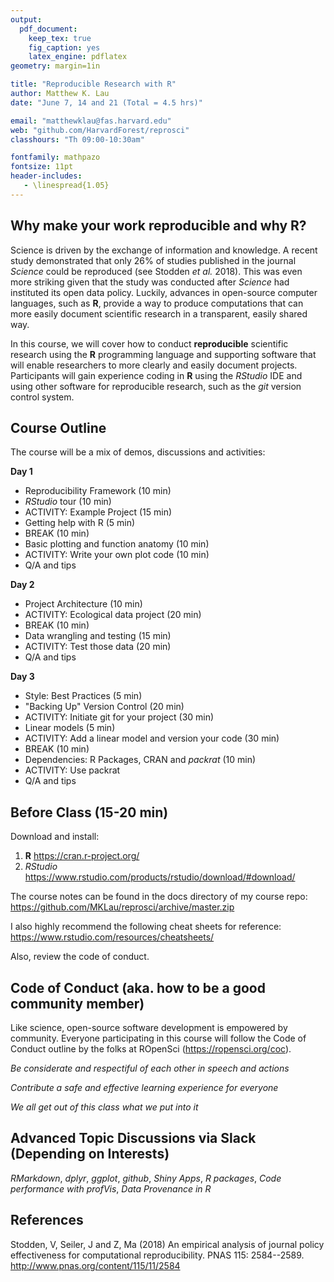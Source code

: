 ```yaml
---
output: 
  pdf_document:
    keep_tex: true
    fig_caption: yes
    latex_engine: pdflatex
geometry: margin=1in

title: "Reproducible Research with R"
author: Matthew K. Lau
date: "June 7, 14 and 21 (Total = 4.5 hrs)"

email: "matthewklau@fas.harvard.edu"
web: "github.com/HarvardForest/reprosci"
classhours: "Th 09:00-10:30am"

fontfamily: mathpazo
fontsize: 11pt
header-includes:
   - \linespread{1.05}
---
```


## Why make your work reproducible and why R? 

Science is driven by the exchange of information and knowledge. A
recent study demonstrated that only 26% of studies published in the
journal *Science* could be reproduced (see Stodden *et al.*
2018). This was even more striking given that the study was conducted
after *Science* had instituted its open data policy. Luckily, advances
in open-source computer languages, such as **R**, provide a way to
produce computations that can more easily document scientific research
in a transparent, easily shared way.

In this course, we will cover how to conduct **reproducible**
scientific research using the **R** programming language and
supporting software that will enable researchers to more clearly and
easily document projects. Participants will gain experience coding in
**R** using the *RStudio* IDE and using other software for
reproducible research, such as the *git* version control system.

## Course Outline

The course will be a mix of demos, discussions and activities:

**Day 1**

- Reproducibility Framework (10 min)
- *RStudio* tour (10 min)
- ACTIVITY: Example Project (15 min)
- Getting help with R (5 min)
- BREAK (10 min)
- Basic plotting and function anatomy (10 min)
- ACTIVITY: Write your own plot code (10 min)
- Q/A and tips

**Day 2**

- Project Architecture (10 min)
- ACTIVITY: Ecological data project (20 min)
- BREAK (10 min)
- Data wrangling and testing (15 min)
- ACTIVITY: Test those data (20 min)
- Q/A and tips

**Day 3**

- Style: Best Practices (5  min)
- "Backing Up" Version Control (20 min)
- ACTIVITY: Initiate git for your project (30 min)
- Linear models (5 min)
- ACTIVITY: Add a linear model and version your code (30 min)
- BREAK (10 min)
- Dependencies: R Packages, CRAN and *packrat* (10 min)
- ACTIVITY: Use packrat
- Q/A and tips

## Before Class (15-20 min)

Download and install:

1. **R** https://cran.r-project.org/
2. *RStudio* https://www.rstudio.com/products/rstudio/download/#download/

The course notes can be found in the docs directory of my course repo:
https://github.com/MKLau/reprosci/archive/master.zip

I also highly recommend the following cheat sheets for reference:
https://www.rstudio.com/resources/cheatsheets/

Also, review the code of conduct.

## Code of Conduct (aka. how to be a good community member)

Like science, open-source software development is empowered by
community. Everyone participating in this course will follow the Code
of Conduct outline by the folks at ROpenSci
(https://ropensci.org/coc).

*Be considerate and respectiful of each other in speech and actions*

*Contribute a safe and effective learning experience for everyone*

*We all get out of this class what we put into it*

## Advanced Topic Discussions via Slack (Depending on Interests)

*RMarkdown*, *dplyr*, *ggplot*, *github*, *Shiny Apps*, *R packages*, *Code performance with profVis*, *Data Provenance in R*

## References

Stodden, V, Seiler, J and Z, Ma (2018) An empirical analysis of
journal policy effectiveness for computational reproducibility. PNAS
115: 2584--2589. http://www.pnas.org/content/115/11/2584

<!-- rmarkdown::render("syllabus.md", output_format = "pdf_document", output_file = "reprosci_syllabus.pdf") -->


